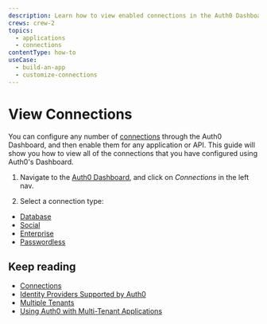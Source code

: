 ```yaml
---
description: Learn how to view enabled connections in the Auth0 Dashboard.
crews: crew-2
topics:
  - applications
  - connections
contentType: how-to
useCase:
  - build-an-app
  - customize-connections
---
```

# View Connections

You can configure any number of [connections](/connections) through the Auth0 Dashboard, and then enable them for any application or API. This guide will show you how to view all of the connections that you have configured using Auth0's Dashboard.

1. Navigate to the [Auth0 Dashboard](${manage_url}/#/), and click on _Connections_ in the left nav.

2. Select a connection type:

- [Database](${manage_url}/#/connections/database)
- [Social](${manage_url}/#/connections/social)
- [Enterprise](${manage_url}/#/connections/enterprise)
- [Passwordless](${manage_url}/#/connections/passwordless)


## Keep reading

- [Connections](/connections)
- [Identity Providers Supported by Auth0](/identityproviders)
- [Multiple Tenants](/applications/multiple-tenants)
- [Using Auth0 with Multi-Tenant Applications](/design/using-auth0-with-multi-tenant-apps)
